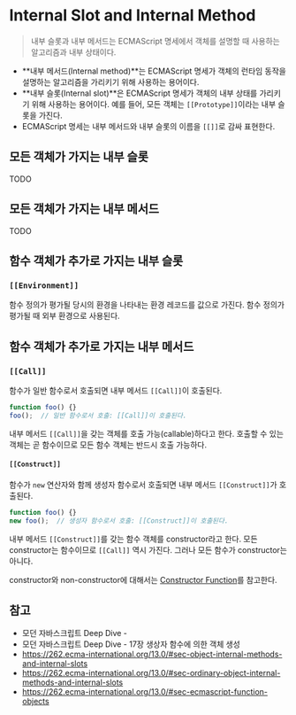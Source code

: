 # Internal Slot and Internal Method

> 내부 슬롯과 내부 메서드는 ECMAScript 명세에서 객체를 설명할 때 사용하는 알고리즘과 내부 상태이다.

- **내부 메서드(Internal method)**는 ECMAScript 명세가 객체의 런타임 동작을 설명하는 알고리즘을 가리키기 위해 사용하는 용어이다.
- **내부 슬롯(Internal slot)**은 ECMAScript 명세가 객체의 내부 상태를 가리키기 위해 사용하는 용어이다. 예를 들어, 모든 객체는 `[[Prototype]]`이라는 내부 슬롯을 가진다.
- ECMAScript 명세는 내부 메서드와 내부 슬롯의 이름을 `[[]]`로 감싸 표현한다.

## 모든 객체가 가지는 내부 슬롯

TODO

## 모든 객체가 가지는 내부 메서드

TODO

## 함수 객체가 추가로 가지는 내부 슬롯

### `[[Environment]]`

함수 정의가 평가될 당시의 환경을 나타내는 환경 레코드를 값으로 가진다. 함수 정의가 평가될 때 외부 환경으로 사용된다.



## 함수 객체가 추가로 가지는 내부 메서드

### `[[Call]]`

함수가 일반 함수로서 호출되면 내부 메서드 `[[Call]]`이 호출된다.

```js
function foo() {}
foo();	// 일반 함수로서 호출: [[Call]]이 호출된다.
```

내부 메서드 `[[Call]]`을 갖는 객체를 호출 가능(callable)하다고 한다. 호출할 수 있는 객체는 곧 함수이므로 모든 함수 객체는 반드시 호출 가능하다.

#### `[[Construct]]`

함수가 `new` 연산자와 함께 생성자 함수로서 호출되면 내부 메서드 `[[Construct]]`가 호출된다.

```js
function foo() {}
new foo();	// 생성자 함수로서 호출: [[Construct]]이 호출된다.
```

내부 메서드 `[[Construct]]`를 갖는 함수 객체를 constructor라고 한다. 모든 constructor는 함수이므로 `[[Call]]` 역시 가진다. 그러나 모든 함수가 constructor는 아니다.

constructor와 non-constructor에 대해서는 [Constructor Function](https://github.com/leegwae/study-javascript/blob/main/Constructor%20Function.md)를 참고한다.

## 참고

- 모던 자바스크립트 Deep Dive - 
- 모던 자바스크립트 Deep Dive - 17장 생상자 함수에 의한 객체 생성
- https://262.ecma-international.org/13.0/#sec-object-internal-methods-and-internal-slots
- https://262.ecma-international.org/13.0/#sec-ordinary-object-internal-methods-and-internal-slots
- https://262.ecma-international.org/13.0/#sec-ecmascript-function-objects